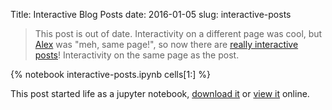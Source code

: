 Title: Interactive Blog Posts
date: 2016-01-05
slug: interactive-posts

> This post is out of date. Interactivity on a different page
> was cool, but [Alex](//alexpearce.me/) was "meh, same page!",
> so now there are [really interactive posts](/posts/really-interactive-posts/)! Interactivity on
> the same page as the post.

{% notebook interactive-posts.ipynb cells[1:] %}

This post started life as a jupyter notebook,
[download it](/downloads/notebooks/interactive-posts.ipynb)
or
[view it](http://nbviewer.ipython.org/url/betatim.github.io//downloads/notebooks/interactive-posts.ipynb) online.
